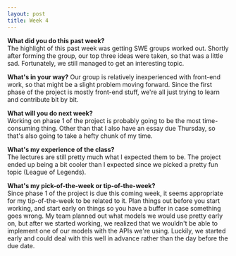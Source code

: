 ```yaml
---
layout: post
title: Week 4
---
```


**What did you do this past week?**  
The highlight of this past week was getting SWE groups worked out. Shortly after forming the group, our top three ideas were taken, 
so that was a little sad. Fortunately, we still managed to get an interesting topic.

**What's in your way?**
Our group is relatively inexperienced with front-end work, so that might be a slight problem moving forward. 
Since the first phase of the project is mostly front-end stuff, we're all just trying to learn and contribute bit by bit.

**What will you do next week?**  
Working on phase 1 of the project is probably going to be the most time-consuming thing. Other than that I also have an essay due Thursday,
so that's also going to take a hefty chunk of my time.

**What's my experience of the class?**  
The lectures are still pretty much what I expected them to be. The project ended up being a bit cooler than I expected since we picked a pretty 
fun topic (League of Legends).

**What's my pick-of-the-week or tip-of-the-week?**  
Since phase 1 of the project is due this coming week, it seems appropriate for my tip-of-the-week to be related to it. Plan things out
before you start working, and start early on things so you have a buffer in case something goes wrong. My team planned out what models
we would use pretty early on, but after we started working, we realized that we wouldn't be able to implement one of our models with the APIs we're using.
Luckily, we started early and could deal with this well in advance rather than the day before the due date. 
